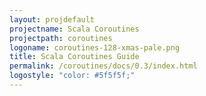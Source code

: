 ```yaml
---
layout: projdefault
projectname: Scala Coroutines
projectpath: coroutines
logoname: coroutines-128-xmas-pale.png
title: Scala Coroutines Guide
permalink: /coroutines/docs/0.3/index.html
logostyle: "color: #5f5f5f;"
---
```



